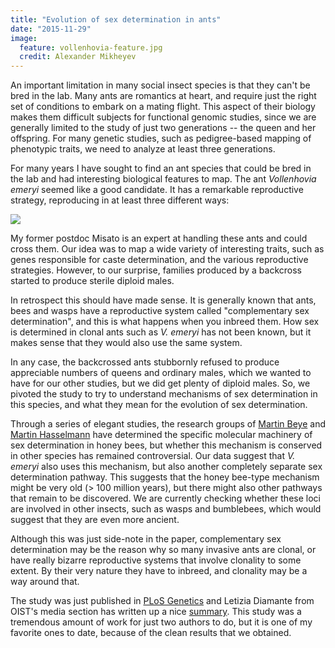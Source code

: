 ```yaml
---
title: "Evolution of sex determination in ants"
date: "2015-11-29"
image:
  feature: vollenhovia-feature.jpg
  credit: Alexander Mikheyev
---
```


An important limitation in many social insect species is that they can't be bred in the lab. Many ants are romantics at heart, and require just the right set of conditions to embark on a mating flight. This aspect of their biology makes them difficult subjects for functional genomic studies, since we are generally limited to the study of just two generations -- the queen and her offspring. For many genetic studies, such as pedigree-based mapping of phenotypic traits, we need to analyze at least three generations.

For many years I have sought to find an ant species that could be bred in the lab and had interesting biological features to map. The ant _Vollenhovia emeryi_ seemed like a good candidate. It has a remarkable reproductive strategy, reproducing in at least three different ways:

![](http://journals.plos.org/plosgenetics/article/figure/image?size=large&id=info:doi/10.1371/journal.pgen.1005656.g001)

My former postdoc Misato is an expert at handling these ants and could cross them. Our idea was to map a wide variety of interesting traits, such as genes responsible for caste determination, and the various reproductive strategies. However, to our surprise, families produced by a backcross started to produce sterile diploid males.

In retrospect this should have made sense. It is generally known that ants, bees and wasps have a reproductive system called "complementary sex determination", and this is what happens when you inbreed them. How sex is determined in clonal ants such as _V. emeryi_ has not been known, but it makes sense that they would also use the same system.

In any case, the backcrossed ants stubbornly refused to produce appreciable numbers of queens and ordinary males, which we wanted to have for our other studies, but we did get plenty of diploid males. So, we pivoted the study to try to understand mechanisms of sex determination in this species, and what they mean for the evolution of sex determination.

Through a series of elegant studies, the research groups of [Martin Beye](http://www.evolutionsgenetik.hhu.de/en.html) and [Martin Hasselmann](http://www.popbee.uni-koeln.de/) have determined the specific molecular machinery of sex determination in honey bees, but whether this mechanism is conserved in other species has remained controversial. Our data suggest that _V. emeryi_ also uses this mechanism, but also another completely separate sex determination pathway. This suggests that the honey bee-type mechanism might be very old (> 100 million years), but there might also other pathways that remain to be discovered. We are currently checking whether these loci are involved in other insects, such as wasps and bumblebees, which would suggest that they are even more ancient.

Although this was just side-note in the paper, complementary sex determination may be the reason why so many invasive ants are clonal, or have really bizarre reproductive systems that involve clonality to some extent. By their very nature they have to inbreed, and clonality may be a way around that.

The study was just published in [PLoS Genetics](http://journals.plos.org/plosgenetics/article?id=10.1371/journal.pgen.1005656#pgen-1005656-g003) and Letizia Diamante from OIST's media section has written up a nice [summary](http://www.oist.jp/news-center/news/2015/11/25/sex-determination-ants). This study was a tremendous amount of work for just two authors to do, but it is one of my favorite ones to date, because of the clean results that we obtained.
